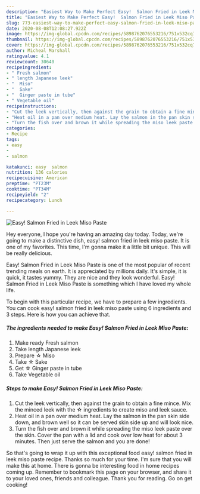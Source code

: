 ```yaml
---
description: "Easiest Way to Make Perfect Easy!  Salmon Fried in Leek Miso Paste"
title: "Easiest Way to Make Perfect Easy!  Salmon Fried in Leek Miso Paste"
slug: 773-easiest-way-to-make-perfect-easy-salmon-fried-in-leek-miso-paste
date: 2020-08-08T12:08:27.922Z
image: https://img-global.cpcdn.com/recipes/5898762076553216/751x532cq70/easy-salmon-fried-in-leek-miso-paste-recipe-main-photo.jpg
thumbnail: https://img-global.cpcdn.com/recipes/5898762076553216/751x532cq70/easy-salmon-fried-in-leek-miso-paste-recipe-main-photo.jpg
cover: https://img-global.cpcdn.com/recipes/5898762076553216/751x532cq70/easy-salmon-fried-in-leek-miso-paste-recipe-main-photo.jpg
author: Micheal Marshall
ratingvalue: 4.1
reviewcount: 30640
recipeingredient:
- " Fresh salmon"
- " length Japanese leek"
- "  Miso"
- "  Sake"
- "  Ginger paste in tube"
- " Vegetable oil"
recipeinstructions:
- "Cut the leek vertically, then against the grain to obtain a fine mince. Mix the minced leek with the ☆ ingredients to create miso and leek sauce."
- "Heat oil in a pan over medium heat. Lay the salmon in the pan skin side down, and brown well so it can be served skin side up and will look nice."
- "Turn the fish over and brown it while spreading the miso leek paste over the skin. Cover the pan with a lid and cook over low heat for about 3 minutes. Then just serve the salmon and you are done!"
categories:
- Recipe
tags:
- easy
- 
- salmon

katakunci: easy  salmon 
nutrition: 136 calories
recipecuisine: American
preptime: "PT23M"
cooktime: "PT34M"
recipeyield: "2"
recipecategory: Lunch

---
```



![Easy!  Salmon Fried in Leek Miso Paste](https://img-global.cpcdn.com/recipes/5898762076553216/751x532cq70/easy-salmon-fried-in-leek-miso-paste-recipe-main-photo.jpg)

Hey everyone, I hope you're having an amazing day today. Today, we're going to make a distinctive dish, easy!  salmon fried in leek miso paste. It is one of my favorites. This time, I'm gonna make it a little bit unique. This will be really delicious.

Easy!  Salmon Fried in Leek Miso Paste is one of the most popular of recent trending meals on earth. It is appreciated by millions daily. It's simple, it is quick, it tastes yummy. They are nice and they look wonderful. Easy!  Salmon Fried in Leek Miso Paste is something which I have loved my whole life.




To begin with this particular recipe, we have to prepare a few ingredients. You can cook easy!  salmon fried in leek miso paste using 6 ingredients and 3 steps. Here is how you can achieve that.

<!--inarticleads1-->

##### The ingredients needed to make Easy!  Salmon Fried in Leek Miso Paste:

1. Make ready  Fresh salmon
1. Take  length Japanese leek
1. Prepare  ☆ Miso
1. Take  ☆ Sake
1. Get  ☆ Ginger paste in tube
1. Take  Vegetable oil




<!--inarticleads2-->

##### Steps to make Easy!  Salmon Fried in Leek Miso Paste:

1. Cut the leek vertically, then against the grain to obtain a fine mince. Mix the minced leek with the ☆ ingredients to create miso and leek sauce.
1. Heat oil in a pan over medium heat. Lay the salmon in the pan skin side down, and brown well so it can be served skin side up and will look nice.
1. Turn the fish over and brown it while spreading the miso leek paste over the skin. Cover the pan with a lid and cook over low heat for about 3 minutes. Then just serve the salmon and you are done!




So that's going to wrap it up with this exceptional food easy!  salmon fried in leek miso paste recipe. Thanks so much for your time. I'm sure that you will make this at home. There is gonna be interesting food in home recipes coming up. Remember to bookmark this page on your browser, and share it to your loved ones, friends and colleague. Thank you for reading. Go on get cooking!
